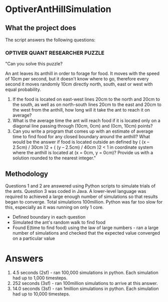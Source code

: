 # OptiverAntHillSimulation

## What the project does

The script answers the following questions:

### OPTIVER QUANT RESEARCHER PUZZLE

"Can you solve this puzzle? 

An ant leaves its anthill in order to forage for food. It moves with the speed of 10cm per second, but it doesn't know where to go, therefore every second it moves randomly 10cm directly north, south, east or west with equal probability.

1. If the food is located on east-west lines 20cm to the north and 20cm to the south, as well as on north-south lines 20cm to the east and 20cm to the west from the anthill, how long will it take the ant to reach it on average?
2. What is the average time the ant will reach food if it is located only on a diagonal line passing through (10cm, 0cm) and (0cm, 10cm) points?
3. Can you write a program that comes up with an estimate of average time to find food for any closed boundary around the anthill? What would be the answer if food is located outside an defined by ( (x – 2.5cm) / 30cm )2 + ( (y – 2.5cm) / 40cm )2 < 1 in coordinate system where the anthill is located at (x = 0cm, y = 0cm)? Provide us with a solution rounded to the nearest integer."


## Methodology
Questions 1 and 2 are answered using Python scripts to simulate trials of the ants. 
Question 3 was coded in Java. A lower-level language was required to achieved a large enough number of simulations so that results began to converge. Total simulations 100million. Python was far too slow for this, especially as it was running on only 1 core.

- Defined boundary in each question
- Simulated the ant's random walk to find food
- Found E(time to find food) using the law of large numbers - ran a large number of simulations and checked that the expected value converged on a particular value

# Answers
1. 4.5 seconds (2sf) - ran 100,000 simulations in python. Each simulation had up to 1,000 timesteps.
2. 252 seconds (3sf) - ran 100million simulations to arrive at this answer. 
3. 14.0 seconds (3sf) - ran 1million simulations in python. Each simulation had up to 10,000 timesteps.
